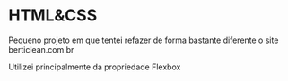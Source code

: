 # HTML&CSS

Pequeno projeto em que tentei refazer de forma bastante diferente o site berticlean.com.br

Utilizei principalmente da propriedade Flexbox